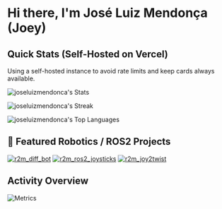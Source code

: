 # Hi there, I'm José Luiz Mendonça (Joey)

## Quick Stats (Self-Hosted on Vercel)
Using a self-hosted instance to avoid rate limits and keep cards always available.

![joseluizmendonca's Stats](https://github-readme-stats-855tiqj43-joseluizmendoncas-projects.vercel.app/api?username=joseluizmendonca&theme=dark&show_icons=true&hide_border=false&count_private=true)

![joseluizmendonca's Streak](https://github-readme-streak-stats.herokuapp.com/?user=joseluizmendonca&theme=dark&hide_border=false)

![joseluizmendonca's Top Languages](https://github-readme-stats-855tiqj43-joseluizmendoncas-projects.vercel.app/api/top-langs/?username=joseluizmendonca&theme=dark&show_icons=true&hide_border=false&layout=compact)

## 🔧 Featured Robotics / ROS2 Projects
[![r2m_diff_bot](https://github-readme-stats-855tiqj43-joseluizmendoncas-projects.vercel.app/api/pin/?username=RWU-R2M&repo=r2m_diff_bot&theme=dark&hide_border=true)](https://github.com/RWU-R2M/r2m_diff_bot)
[![r2m_ros2_joysticks](https://github-readme-stats-855tiqj43-joseluizmendoncas-projects.vercel.app/api/pin/?username=RWU-R2M&repo=r2m_ros2_joysticks&theme=dark&hide_border=true)](https://github.com/RWU-R2M/r2m_ros2_joysticks)
[![r2m_joy2twist](https://github-readme-stats-855tiqj43-joseluizmendoncas-projects.vercel.app/api/pin/?username=RWU-R2M&repo=r2m_joy2twist&theme=dark&hide_border=true)](https://github.com/RWU-R2M/r2m_joy2twist)

## Activity Overview
![Metrics](https://github-readme-stats-855tiqj43-joseluizmendoncas-projects.vercel.app/api?username=joseluizmendonca&theme=dark&show_icons=true&hide_border=true&card_width=400&rank_icon=github)


